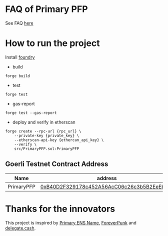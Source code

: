 # FAQ of Primary PFP
See FAQ [here](https://github.com/ForeverPFP/primary-pfp-contract/blob/main/faq.md)

# How to run the project
Install [foundry](https://book.getfoundry.sh/)

- build
```
forge build
```

- test
```
forge test 
```

- gas-report
```
forge test --gas-report
```

- deploy and verify in etherscan
```
forge create --rpc-url {rpc_url} \
    --private-key {private_key} \
    --etherscan-api-key {ethercan_api_key} \
    --verify \
    src/PrimaryPFP.sol:PrimaryPFP
```

## Goerli Testnet Contract Address

| Name | address |
| --- | --- |
| PrimaryPFP | [0xB40D2F329178c452A56AcC06c26c3b5B2EeEb3Df](https://goerli.etherscan.io/address/0xB40D2F329178c452A56AcC06c26c3b5B2EeEb3Df) |

# Thanks for the innovators
This project is inspired by [Primary ENS Name](https://app.ens.domains/faq#what-is-a-primary-ens-name-record), [ForeverPunk](https://twitter.com/ForeverpunksCom) and [delegate.cash](https://delegate.cash).
